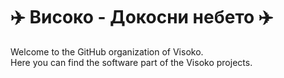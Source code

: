 # ✈️ Високо - Докосни небето ✈️

Welcome to the GitHub organization of Visoko.  
Here you can find the software part of the Visoko projects.
